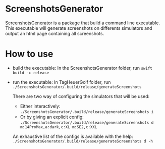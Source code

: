 # ScreenshotsGenerator

ScreenshotsGenerator is a package that build a command line executable. This executable will generate screenshots on differents simulators and output an html page containing all screenshots.

# How to use

- build the executable:
  In the ScreenshotsGenerator folder, run `swift build -c release`

- run the executable:
  In TagHeuerGolf folder, run `./ScreenshotsGenerator/.build/release/generateScreenshots`

  There are two way of configuring the simulators that will be used:
  - Either interactively: `./ScreenshotsGenerator/.build/release/generateScreenshots i`
  - Or by giving an explicit config: `./ScreenshotsGenerator/.build/release/generateScreenshots d m:14ProMax,a:dark,c:XL m:SE2,c:XXL`

  An exhaustive list of the configs is available with the help: `./ScreenshotsGenerator/.build/release/generateScreenshots d -h`